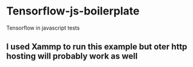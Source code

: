 # Tensorflow-js-boilerplate
Tensorflow in javascript tests
## I used Xammp to run this example but oter http hosting will probably work as well
